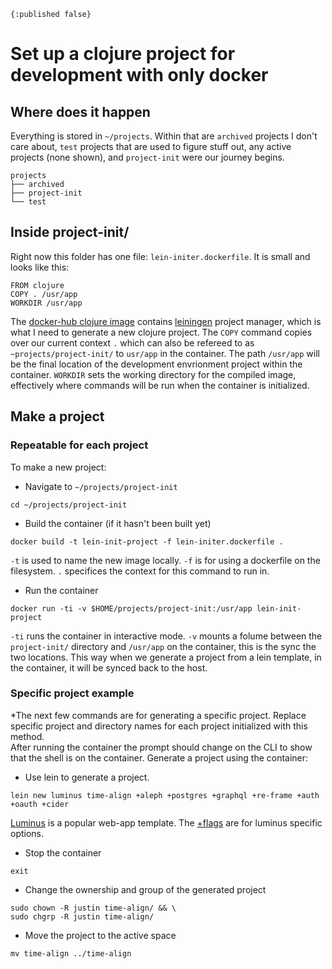 ```
{:published false}
```
# Set up a clojure project for development with only docker

## Where does it happen
Everything is stored in `~/projects`. Within that are `archived` projects I don't care about, `test` projects that are used to figure stuff out, any active projects (none shown), and `project-init` were our journey begins.
```
projects
├── archived
├── project-init
└── test

```

## Inside project-init/
Right now this folder has one file: `lein-initer.dockerfile`. It is small and looks like this:
```
FROM clojure
COPY . /usr/app
WORKDIR /usr/app
```
The [docker-hub clojure image](https://hub.docker.com/_/clojure/) contains [leiningen](https://leiningen.org/) project manager, which is what I need to generate a new clojure project. The `COPY` command copies over our current context `.` which can also be refereed to as `~projects/project-init/` to `usr/app` in the container. The path `/usr/app` will be the final location of the development envrionment project within the container. `WORKDIR` sets the working directory for the compiled image, effectively where commands will be run when the container is initialized. 

## Make a project
### Repeatable for each project
To make a new project:  

- Navigate to `~/projects/project-init`
```
cd ~/projects/project-init
```

- Build the container (if it hasn't been built yet)
```
docker build -t lein-init-project -f lein-initer.dockerfile .
```
`-t` is used to name the new image locally. `-f` is for using a dockerfile on the filesystem. `.` specifices the context for this command to run in.

- Run the container
```
docker run -ti -v $HOME/projects/project-init:/usr/app lein-init-project
```
`-ti` runs the container in interactive mode. `-v` mounts a folume between the `project-init/` directory and `/usr/app` on the container, this is the sync the two locations. This way when we generate a project from a lein template, in the container, it will be synced back to the host.

### Specific project example
*The next few commands are for generating a specific project. Replace specific project and directory names for each project initialized with this method.  
After running the container the prompt should change on the CLI to show that the shell is on the container. Generate a project using the container:  

- Use lein to generate a project.
```
lein new luminus time-align +aleph +postgres +graphql +re-frame +auth +oauth +cider
```
[Luminus](http://www.luminusweb.net/) is a popular web-app template.
The [+flags](https://github.com/luminus-framework/luminus-template#usage) are for luminus specific options.

- Stop the container
```
exit
```

- Change the ownership and group of the generated project
```
sudo chown -R justin time-align/ && \
sudo chgrp -R justin time-align/
```

- Move the project to the active space
```
mv time-align ../time-align
```
